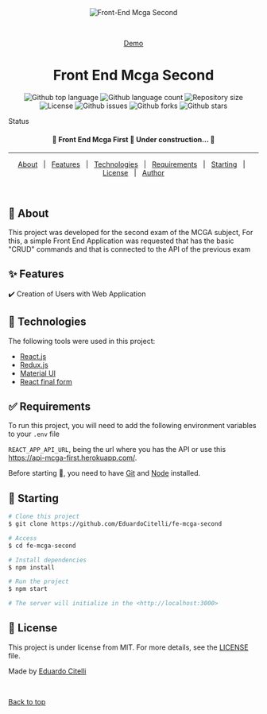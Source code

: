 <div align="center" id="top"> 
  <img src="https://encrypted-tbn0.gstatic.com/images?q=tbn:ANd9GcTWNbJewm6KhNsQZWDgZKNYIG0SqOdw4qMKTVI209_s06mgOM1B9HPmSR93VHO5JCb8tbs&usqp=CAU" alt="Front-End Mcga Second" />

  &#xa0;

  <a href="https://fe-mcga-second.herokuapp.com/">Demo</a>
</div>

<h1 align="center">Front End Mcga Second</h1>

<p align="center">
  <img alt="Github top language" src="https://img.shields.io/github/languages/top/EduardoCitelli/fe-mcga-second?color=56BEB8">

  <img alt="Github language count" src="https://img.shields.io/github/languages/count/EduardoCitelli/fe-mcga-second?color=56BEB8">

  <img alt="Repository size" src="https://img.shields.io/github/repo-size/EduardoCitelli/fe-mcga-second?color=56BEB8">

  <img alt="License" src="https://img.shields.io/github/license/EduardoCitelli/fe-mcga-second?color=56BEB8">

  <img alt="Github issues" src="https://img.shields.io/github/issues/EduardoCitelli/fe-mcga-second?color=56BEB8" />

  <img alt="Github forks" src="https://img.shields.io/github/forks/EduardoCitelli/fe-mcga-second?color=56BEB8" />

  <img alt="Github stars" src="https://img.shields.io/github/stars/EduardoCitelli/fe-mcga-second?color=56BEB8" />
</p>

Status

<h4 align="center"> 
	🚧  Front End Mcga First 🚀 Under construction...  🚧
</h4> 

<hr>

<p align="center">
  <a href="#dart-about">About</a> &#xa0; | &#xa0; 
  <a href="#sparkles-features">Features</a> &#xa0; | &#xa0;
  <a href="#rocket-technologies">Technologies</a> &#xa0; | &#xa0;
  <a href="#white_check_mark-requirements">Requirements</a> &#xa0; | &#xa0;
  <a href="#checkered_flag-starting">Starting</a> &#xa0; | &#xa0;
  <a href="#memo-license">License</a> &#xa0; | &#xa0;
  <a href="https://github.com/EduardoCitelli" target="_blank">Author</a>
</p>

<br>

## :dart: About ##

This project was developed for the second exam of the MCGA subject,
For this, a simple Front End Application was requested that has the basic "CRUD" commands and that is connected to the API of the previous exam

## :sparkles: Features ##

:heavy_check_mark: Creation of Users with Web Application

## :rocket: Technologies ##

The following tools were used in this project:

- [React.js](https://es.reactjs.org/)
- [Redux.js](https://redux.js.org/)
- [Material UI](https://mui.com/)
- [React final form](https://final-form.org/react)

## :white_check_mark: Requirements ##

To run this project, you will need to add the following environment variables to your ``` .env ``` file

``` REACT_APP_API_URL ```, being the url where you has the API or use this https://api-mcga-first.herokuapp.com/.

Before starting :checkered_flag:, you need to have [Git](https://git-scm.com) and [Node](https://nodejs.org/en/) installed.

## :checkered_flag: Starting ##

```bash
# Clone this project
$ git clone https://github.com/EduardoCitelli/fe-mcga-second

# Access
$ cd fe-mcga-second

# Install dependencies
$ npm install

# Run the project
$ npm start

# The server will initialize in the <http://localhost:3000>
```

## :memo: License ##

This project is under license from MIT. For more details, see the [LICENSE](LICENSE.md) file.


Made by <a href="https://github.com/EduardoCitelli" target="_blank">Eduardo Citelli</a>

&#xa0;

<a href="#top">Back to top</a>
